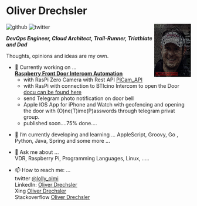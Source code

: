 # Oliver Drechsler 
<img align="right" width="100" height="145" src="https://github.com/OliverDrechsler/OliverDrechsler/blob/main/img/oli_d.jpg">

![github](https://img.shields.io/github/followers/OliverDrechsler?style=social)
![twitter](https://img.shields.io/twitter/follow/lolly_olmi?style=social)


***DevOps Engineer, Cloud Architect, Trail-Runner, Triathlate and Dad***  

Thoughts, opinions and ideas are my own.


*  🔭 Currently working on ...  
   **[Raspberry Front Door Intercom Automation](https://github.com/OliverDrechsler/front_door_intercom_automation)**  
   - with RasPi Zero Camera with Rest API [PiCam_API](https://github.com/OliverDrechsler/PiCam_API)  
   - with RasPi with connection to BTIcino Intercom to open the Door [docu can be found here](https://oliverdrechsler.github.io/front_door_intercom_automation/) 
   - send Telegram photo notification on door bell  
   - Apple IOS App for iPhone and Watch with geofencing and opening the door with (O)ne(T)ime(P)asswords through telegram privat group.
   - published soon....75% done....
  
- 🌱 I’m currently developing and learning ...
     AppleScript, Groovy, Go , Python, Java, Spring and some more ...

- 💬 Ask me about ...  
     VDR, Raspberry Pi, Programming Languages, Linux, .....  

- 📫 How to reach me: ...  
   twitter [@lolly_olmi](https://twitter.com/lolly_olmi)  
   LinkedIn: [Oliver Drechsler](https://www.linkedin.com/in/oliver-drechsler-63628b10a/)  
   Xing [Oliver Drechsler](https://www.xing.com/profile/Oliver_Drechsler5)  
   Stackoverflow [Oliver Drechsler](https://stackoverflow.com/users/13054340/oliver-d)  

